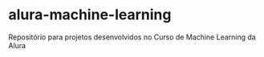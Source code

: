 # alura-machine-learning
Repositório para projetos desenvolvidos no Curso de Machine Learning da Alura
